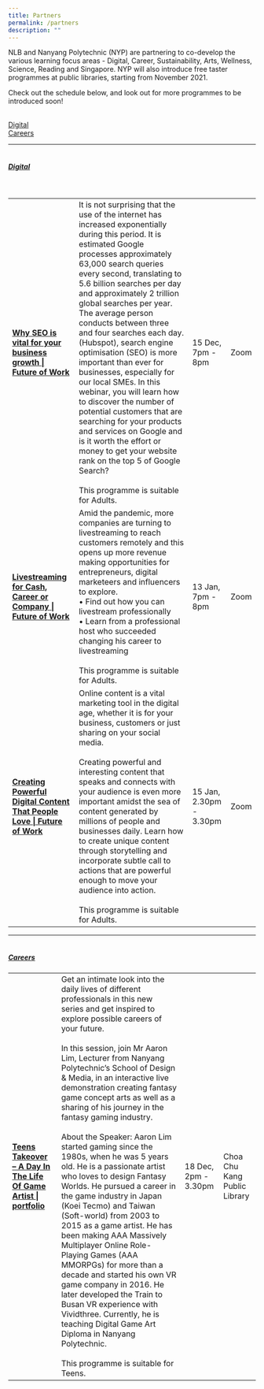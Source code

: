 ```yaml
---
title: Partners
permalink: /partners
description: ""
---
```

NLB and Nanyang Polytechnic (NYP) are partnering to co-develop the various learning focus areas - Digital, Career, Sustainability, Arts, Wellness, Science, Reading and Singapore. NYP will also introduce free taster programmes at public libraries, starting from November 2021. 

Check out the schedule below, and look out for more programmes to be introduced soon!
<br>
<br>

<!-- <p>
  <div class="responsive-iframe-container ratio-16by9">
    <iframe class="responsive-iframe" src="https://www.youtube.com/embed/uOfQMXQ4lL8"></iframe>
  </div>
</p> -->

<div class="row is-multiline">
  <div class="col is-one-third">
    <div class="clickbox is-sky-indigo">
			<a href="#Digital">
        <span>Digital</span>
      </a>
    </div>
  </div>
  <div class="col is-one-third">
    <div class="clickbox is-sky-indigo">
      <a href="#Careers">
        <span>Careers</span>
      </a>
    </div>
  </div>
  <div class="col is-one-third">
  </div>
</div>


 
  <style type="text/css">


</style>

---
	
<table>
</table><table width="100%" cellspacing="15" cellpadding="15" border="0">

<u><h5 id="Digital">Digital</u></h5>
<br>

  <tbody><tr><td><strong><a href="https://www.eventbrite.sg/e/why-seo-is-vital-for-your-business-growth-future-of-work-registration-206950272837?aff=ebdssbonlinesearch">Why SEO is vital for your business growth | Future of Work</a></strong></td>
  <td>It is not surprising that the use of the internet has increased exponentially during this period. It is estimated Google processes approximately 63,000 search queries every second, translating to 5.6 billion searches per day and approximately 2 trillion global searches per year. The average person conducts between three and four searches each day. (Hubspot), search engine optimisation (SEO) is more important than ever for businesses, especially for our local SMEs.
In this webinar, you will learn how to discover the number of potential customers that are searching for your products and services on Google and is it worth the effort or money to get your website rank on the top 5 of Google Search?
<br><br>
This programme is suitable for Adults. <br>
</td>
  <td>15 Dec, 7pm - 8pm </td>
  <td>Zoom</td>
  

</tr>

<tr>
<td><strong><a href="https://www.eventbrite.com/c/future-of-work-ccbgxhmw--3bPFMPjm5WbA/">Livestreaming for Cash, Career or Company | Future of Work</a></strong></td>
<td>Amid the pandemic, more companies are turning to livestreaming to reach customers remotely and this opens up more revenue making opportunities for entrepreneurs, digital marketeers and influencers to explore. 
<br>•	Find out how you can livestream professionally
<br>•	Learn from a professional host who succeeded changing his career to livestreaming 
	<br><br>This programme is suitable for Adults.

</td>
<td>13 Jan, 7pm - 8pm</td>
<td>Zoom</td>
</tr>

<tr>
<td><strong><a href="https://www.eventbrite.com/c/future-of-work-ccbgxhmw--3bPFMPjm5WbA/">Creating Powerful Digital Content That People Love | Future of Work</a></strong></td>
<td>Online content is a vital marketing tool in the digital age, whether it is for your business, customers or just sharing on your social media. 
<br><br>Creating powerful and interesting content that speaks and connects with your audience is even more important amidst the sea of content generated by millions of people and businesses daily. 
Learn how to create unique content through storytelling and incorporate subtle call to actions that are powerful enough to move your audience into action.
	<br><br>This programme is suitable for Adults.
</td>
<td>15 Jan, 2.30pm - 3.30pm</td>
<td>Zoom</td>
</tr>



<!-- End your code here -->
  

</tbody></table>
<hr>
<!-- table 2 code here -->

<table>
</table><table width="100%" cellspacing="15" cellpadding="15" border="0">

<u><h5 id="Careers">Careers</u></h5>

<tr>
<td><strong><a href="https://www.eventbrite.com/e/cckpl-teens-takeover-a-day-in-the-life-of-game-artist-portfolio-registration-176075315007?aff=ebcollection&amp;keep_tld=1CCKPL">Teens Takeover – A Day In The Life Of Game Artist | portfolio</a></strong></td>
<td>Get an intimate look into the daily lives of different professionals in this new series and get inspired to explore possible careers of your future. 
<br><br>
In this session, join Mr Aaron Lim, Lecturer from Nanyang Polytechnic’s School of Design &amp; Media, in an interactive live demonstration creating fantasy game concept arts as well as a sharing of his journey in the fantasy gaming industry.
<br><br>About the Speaker:
Aaron Lim started gaming since the 1980s, when he was 5 years old. He is a passionate artist who loves to design Fantasy Worlds. He pursued a career in the game industry in Japan (Koei Tecmo) and Taiwan (Soft-world) from 2003 to 2015 as a game artist. He has been making AAA Massively Multiplayer Online Role-Playing Games (AAA MMORPGs) for more than a decade and started his own VR game company in 2016. He later developed the Train to Busan VR experience with Vividthree. Currently, he is teaching Digital Game Art Diploma in Nanyang Polytechnic.
<br><br>This programme is suitable for Teens.
</td>
<td>18 Dec, 2pm - 3.30pm</td>
<td>Choa Chu Kang Public Library </td>
</tr>